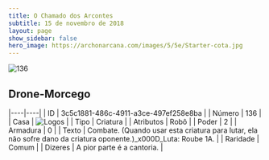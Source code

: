 ```yaml
---
title: O Chamado dos Arcontes
subtitle: 15 de novembro de 2018
layout: page
show_sidebar: false
hero_image: https://archonarcana.com/images/5/5e/Starter-cota.jpg
---
```


![136](https://cdn.keyforgegame.com/media/card_front/pt/341_136_82MF23JH58M3_pt.png)

## Drone-Morcego

|----|----|
| ID | 3c5c1881-486c-4911-a3ce-497ef258e8ba |
| Número | 136 |
| Casa | ![Logos](https://archonarcana.com/images/thumb/c/ce/Logos.png/22px-Logos.png "Logos") |
| Tipo | Criatura |
| Atributos | Robô |
| Poder | 2 |
| Armadura | 0 |
| Texto | Combate. (Quando usar esta criatura para lutar, ela não sofre dano da  criatura oponente.)_x000D_Luta: Roube 1A. |
| Raridade | Comum |
| Dizeres | A pior parte é a cantoria. |